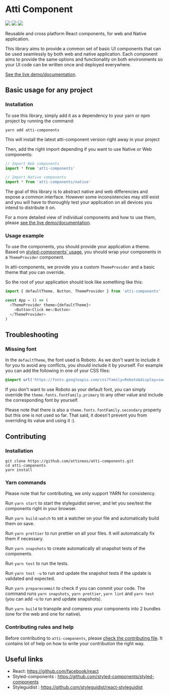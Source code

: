 # Atti Component

[<img src="https://travis-ci.org/attineos/atti-components.svg?branch=master">](https://travis-ci.org/attineos/atti-components)
[<img src="https://img.shields.io/npm/v/atti-components.svg">](https://www.npmjs.com/package/atti-components)
[<img src="https://img.shields.io/npm/dm/atti-components.svg">](https://www.npmjs.com/package/atti-components)


Reusable and cross platform React components, for web and Native application.

This library aims to provide a common set of basic UI components that can be used seamlessly by both web and native application.
Each component aims to provide the same options and functionality on both environments so your UI code can be written once and deployed everywhere.

[See the live demo/documentation](https://atti-components.netlify.com/).

## Basic usage for any project

### Installation

To use this library, simply add it as a dependency to your yarn or npm project by running the command:

```
yarn add atti-components
```

This will install the latest atti-component version right away in your project

Then, add the right import depending if you want to use Native or Web components:

```js
// Import Web components
import * from 'atti-components'

// Import Native components
import * from 'atti-components/native'
```

The goal of this library is to abstract native and web differencies and expose a common interface.
However some inconsistencies may still exist and you will have to thoroughly test your application on all devices you intend to distribute it on.

For a more detailed view of individual components and how to use them, please [see the live demo/documentation](https://atti-components.netlify.com/).

### Usage example

To use the components, you should provide your application a theme. Based on [styled-components' usage](https://www.styled-components.com/docs/advanced#theming), you should wrap your components in a `ThemeProvider` component.

In atti-components, we provide you a custom `ThemeProvider` and a basic theme that you can override.

So the root of your application should look like something like this:

```js
import { defaultTheme, Button, ThemeProvider } from 'atti-components'

const App = () => (
  <ThemeProvider theme={defaultTheme}>
    <Button>Click me</Button>
  </ThemeProvider>
)
```

## Troubleshooting

### Missing font

In the `defaultTheme`, the font used is Roboto. As we don't want to include it for you to avoid any conflicts, you should include it by yourself.
For example you can add the following in one of your CSS files:

```css
@import url('https://fonts.googleapis.com/css?family=Roboto&display=swap');
```

If you don't want to use Roboto as your default font, you can simply override the `theme.fonts.fontFamily.primary` to any other value and include the corresponding font by yourself.

Please note that there is also a `theme.fonts.fontFamily.secondary` property but this one is not used so far. That said, it doesn't prevent you from overriding its value and using it :).

## Contributing

### Installation

```
git clone https://github.com/attineos/atti-components.git
cd atti-components
yarn install
```

### Yarn commands

Please note that for contributing, we only support YARN for consistency.

Run `yarn start` to start the styleguidist server, and let you see/test the components right in your browser.

Run `yarn build:watch` to set a watcher on your file and automatically build them on save.

Run `yarn prettier` to run prettier on all your files. It will automatically fix them if necessary.

Run `yarn snapshots` to create automatically all snapshot tests of the components.

Run `yarn test` to run the tests.

Run `yarn test -u` to run and update the snapshot tests if the update is validated and expected.

Run `yarn preparecommit` to check if you can commit your code. The command runs `yarn snapshots`, `yarn prettier`, `yarn lint` and `yarn test` (you can add -u to run and update snapshots).

Run `yarn build` to transpile and compress your components into 2 bundles (one for the web and one for native).

### Contributing rules and help

Before contributing to `atti-components`, please [check the contributing file](CONTRIBUTING.md). It contains lot of help on how to write your contribution the right way.

## Useful links

- React: https://github.com/facebook/react
- Styled-components : https://github.com/styled-components/styled-components
- Styleguidist : https://github.com/styleguidist/react-styleguidist
